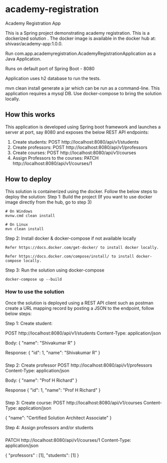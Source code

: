 # academy-registration
Academy Registration App

This is a Spring project demonstrating academy registration. This is a dockerized solution . The docker image is available in 
the docker hub at: shivasr/academy-app:1.0.0.

Run com.app.academyregistration.AcademyRegistrationApplication as a Java Application.

Runs on default port of Spring Boot - 8080

Application uses h2 database to run the tests.

mvn clean install generate a jar which can be run as a command-line. This application requires a mysql DB. Use 
docker-compose to bring the solution locally.

## How this works
This application is developed using Spring boot framework and launches a server at port, say 8080 and exposes the below REST API endpoints:

1. Create students: 
   POST http://localhost:8080/api/v1/students
2. Create professors: 
   POST http://localhost:8080/api/v1/professors
3. Create courses:
   POST http://localhost:8080/api/v1/courses
4. Assign Professors to the courses:
   PATCH http://localhost:8080/api/v1/courses/1

## How to deploy
This solution is containerized using the docker. Follow the below steps to deploy the solution:
Step 1: Build the project (If you want to use docker image directly from the hub, go to step 3)
```shell
# On Windows
mvnw.cmd clean install

# On Linux
mvn clean install
```
Step 2: Install docker & docker-compose if not available locally
```
Refer https://docs.docker.com/get-docker/ to install docker locally.
```

```
Refer https://docs.docker.com/compose/install/ to install docker-compose locally.
```

Step 3: Run the solution using docker-compose
```shell
docker-compose up --build
```

### How to use the solution
Once the solution is deployed using a REST API client such as postman create a URL mapping record by posting a JSON to
the endpoint, follow below steps:

Step 1: Create student:

POST http://localhost:8080/api/v1/students
Content-Type: application/json

Body:
{
"name": "Shivakumar R"
}

Response:
{
    "id": 1,
    "name": "Shivakumar R"
}
###

Step 2: Create professor
POST http://localhost:8080/api/v1/professors
Content-Type: application/json

Body:
{
"name": "Prof H Richard"
}

Response
{
"id": 1,
"name": "Prof H Richard"
}

###
Step 3: Create course:
POST http://localhost:8080/api/v1/courses
Content-Type: application/json

{
"name": "Certified Solution Architect Associate"
}

Step 4: Assign professors and/or students

###
PATCH http://localhost:8080/api/v1/courses/1
Content-Type: application/json

{
"professors" : [1],
"students": [1]
}
###
